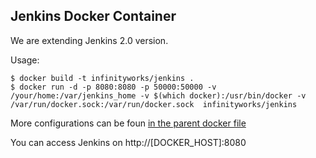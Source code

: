 ## Jenkins Docker Container

We are extending Jenkins 2.0 version. 

Usage:
```
$ docker build -t infinityworks/jenkins .
$ docker run -d -p 8080:8080 -p 50000:50000 -v /your/home:/var/jenkins_home -v $(which docker):/usr/bin/docker -v /var/run/docker.sock:/var/run/docker.sock  infinityworks/jenkins
```

More configurations can be foun [in the parent docker file](https://hub.docker.com/_/jenkins/)

 You can access Jenkins on http://[DOCKER_HOST]:8080
